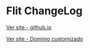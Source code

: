 # Flit ChangeLog

[Ver site - github.io](https://directon.github.io/youk-changelog/)

[Ver site - Dominio customizado](https://supnovidades.youk.com.br/)
